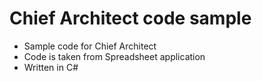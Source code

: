 # Chief Architect code sample
 - Sample code for Chief Architect
 - Code is taken from Spreadsheet application
 - Written in C#
